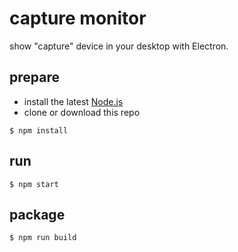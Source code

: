# capture monitor

show "capture" device in your desktop with Electron.

## prepare

- install the latest [Node.js](https://nodejs.org/ja/)
- clone or download this repo

```
$ npm install
```

## run

```
$ npm start
```
## package

```
$ npm run build
```

